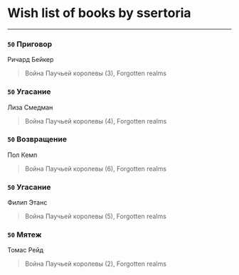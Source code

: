 # Wish list of books by ssertoria
---

### `50` Приговор
Ричард Бейкер
> Война Паучьей королевы (3), Forgotten realms

### `50` Угасание
Лиза Смедман
> Война Паучьей королевы (4), Forgotten realms

### `50` Возвращение
Пол Кемп
> Война Паучьей королевы (6), Forgotten realms

### `50` Угасание
Филип Этанс
> Война Паучьей королевы (5), Forgotten realms

### `50` Мятеж
Томас Рейд
> Война Паучьей королевы (2), Forgotten realms

